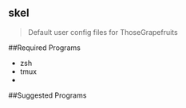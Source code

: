 skel
----
> Default user config files for ThoseGrapefruits

##Required Programs
- zsh
- tmux
- 

##Suggested Programs
